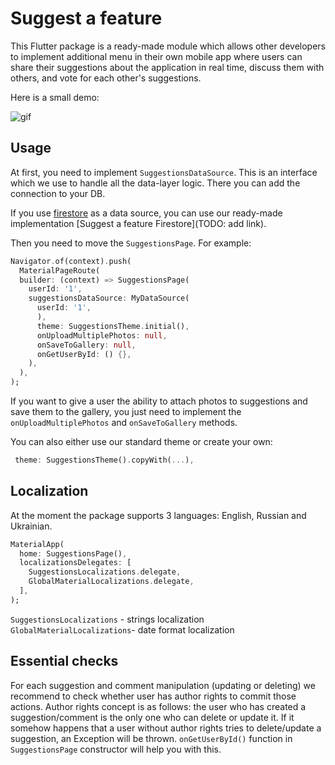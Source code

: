 # Suggest a feature

This Flutter package is a ready-made module which allows other developers to implement additional
menu in their own mobile app where users can share their suggestions about the application in real
time, discuss them with others, and vote for each other's suggestions.

Here is a small demo:

![gif](/assets/suggest_a_feature.gif)

## Usage

At first, you need to implement `SuggestionsDataSource`. This is an interface which we use to handle
all the data-layer logic. There you can add the connection to your DB.

If you use [firestore](https://firebase.google.cn/docs/firestore?hl=en) as a data source, you can
use our ready-made implementation [Suggest a feature Firestore](TODO: add link).

Then you need to move the `SuggestionsPage`. For example:

``` dart
Navigator.of(context).push(
  MaterialPageRoute(
  builder: (context) => SuggestionsPage(
    userId: '1',
    suggestionsDataSource: MyDataSource(
      userId: '1',
      ),
      theme: SuggestionsTheme.initial(),
      onUploadMultiplePhotos: null,
      onSaveToGallery: null,
      onGetUserById: () {},
    ),
  ),
);
```

If you want to give a user the ability to attach photos to suggestions and save them to the gallery,
you just need to implement the `onUploadMultiplePhotos` and `onSaveToGallery` methods.

You can also either use our standard theme or create your own:

``` dart
 theme: SuggestionsTheme().copyWith(...),
```

## Localization

At the moment the package supports 3 languages: English, Russian and Ukrainian.

``` dart
MaterialApp(
  home: SuggestionsPage(),
  localizationsDelegates: [
    SuggestionsLocalizations.delegate,
    GlobalMaterialLocalizations.delegate,
  ],
);
```

`SuggestionsLocalizations` - strings localization
`GlobalMaterialLocalizations`- date format localization

## Essential checks

For each suggestion and comment manipulation (updating or deleting) we recommend to check whether
user has author rights to commit those actions. Author rights concept is as follows: the user who
has created a suggestion/comment is the only one who can delete or update it. If it somehow happens
that a user without author rights tries to delete/update a suggestion, an Exception will be thrown.
`onGetUserById()` function in `SuggestionsPage` constructor will help you with this.